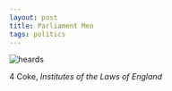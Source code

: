 ```yaml
---
layout: post
title: Parliament Men
tags: politics
---
```


 ![heards](httpss://careaga.s3.amazonaws.com/2015-05-10-coke.png)


4 Coke, *Institutes of the Laws of England*